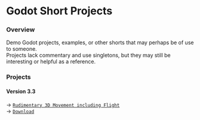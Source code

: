 # Godot Short Projects
### Overview
Demo Godot projects, examples, or other shorts that may perhaps be of use to someone.  
Projects lack commentary and use singletons, but they may still be interesting or helpful as a reference.
### Projects
#### Version 3.3
→ [`Rudimentary 3D Movement including Flight`](https://github.com/Yuminous/Godot-Shorts/tree/main/3.3%20%E2%86%92%20Rudimentary%203D%20Movement%20incl.%20Flight)  
→ [`Download`](https://github.com/Yuminous/Godot-Shorts/raw/main/ZIP/3.3-Rudimentary3DMovementFlight.zip)
